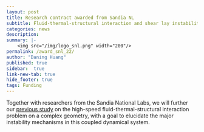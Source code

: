 ```yaml
---
layout: post
title: Research contract awarded from Sandia NL
subtitle: Fluid-thermal-structural interaction and shear lay instability
categories: news
description:
summary: |-
    <img src="/img/logo_snl.png" width="200"/>
permalink: /award_snl_22/
author: "Daning Huang"
published: true
sidebar:  true
link-new-tab: true
hide_footer: true
tags: Funding
---
```


Together with researchers from the Sandia National Labs, we will further our [previous study](/st22/) on the high-speed fluid-thermal-structural interaction problem on a complex geometry, with a goal to elucidate the major instability mechanisms in this coupled dynamical system.